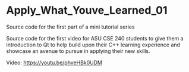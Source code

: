 # Apply_What_Youve_Learned_01
Source code for the first part of a mini tutorial series

Source code for the first video for ASU CSE 240 students to give them a introduction to Qt to help build upon their C++ learning experience and showcase an avenue to pursue in applying their new skills.

Video: https://youtu.be/phveHBk0UDM
